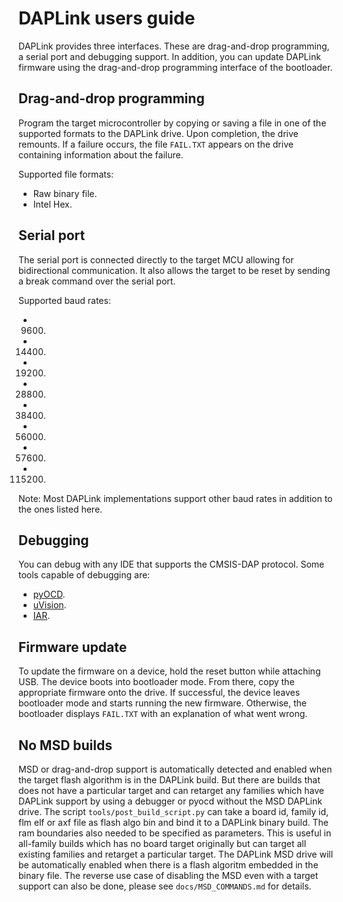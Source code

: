 # DAPLink users guide

DAPLink provides three interfaces. These are drag-and-drop programming, a serial port and debugging support. In addition, you can update DAPLink firmware using the drag-and-drop programming interface of the bootloader.

## Drag-and-drop programming

Program the target microcontroller by copying or saving a file in one of the supported formats to the DAPLink drive. Upon completion, the drive remounts. If a failure occurs, the file `FAIL.TXT` appears on the drive containing information about the failure.

Supported file formats:

- Raw binary file.
- Intel Hex.

## Serial port

The serial port is connected directly to the target MCU allowing for bidirectional communication. It also allows the target to be reset by sending a break command over the serial port.

Supported baud rates:

- 9600.
- 14400.
- 19200.
- 28800.
- 38400.
- 56000.
- 57600.
- 115200.

Note: Most DAPLink implementations support other baud rates in addition to the ones listed here.

## Debugging

You can debug with any IDE that supports the CMSIS-DAP protocol. Some tools capable of debugging are:

- [pyOCD](https://github.com/mbedmicro/pyOCD).
- [uVision](http://www.keil.com/).
- [IAR](https://www.iar.com/).

## Firmware update

To update the firmware on a device, hold the reset button while attaching USB. The device boots into bootloader mode. From there, copy the appropriate firmware onto the drive. If successful, the device leaves bootloader mode and starts running the new firmware. Otherwise, the bootloader displays `FAIL.TXT` with an explanation of what went wrong.

## No MSD builds

MSD or drag-and-drop support is automatically detected and enabled when the target flash algorithm is in the DAPLink build. But there are builds that does not have a particular target and can retarget any families which have DAPLink support by using a debugger or pyocd without the MSD DAPLink drive. The script `tools/post_build_script.py` can take a board id, family id, flm elf or axf file as flash algo bin and bind it to a DAPLink binary build. The ram boundaries also needed to be specified as parameters. This is useful in all-family builds which has no board target originally but can target all existing families and retarget a particular target. The DAPLink MSD drive will be automatically enabled when there is a flash algoritm embedded in the binary file. The reverse use case of disabling the MSD even with a target support can also be done, please see `docs/MSD_COMMANDS.md` for details.
